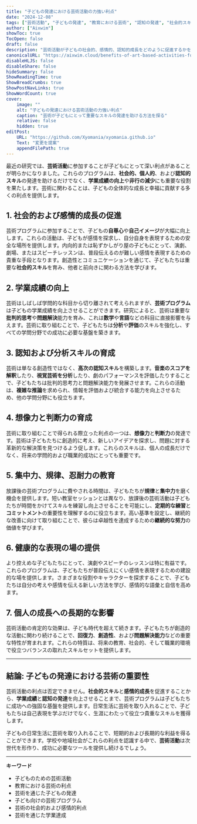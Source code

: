 ```yaml
---
title: "子どもの発達における芸術活動の力強い利点"
date: "2024-12-08"
tags: ["芸術活動", "子どもの発達", "教育における芸術", "認知の発達", "社会的スキル"]
author: ["Aixwim"]
showToc: true
TocOpen: false
draft: false
description: "芸術活動が子どもの社会的、感情的、認知的成長をどのように促進するかをご紹介します。芸術を取り入れることで得られる長期的な利点について学びましょう。"
canonicalURL: "https://aixwim.cloud/benefits-of-art-based-activities-for-children"
disableHLJS: false
disableShare: false
hideSummary: false
ShowReadingTime: true
ShowBreadCrumbs: true
ShowPostNavLinks: true
ShowWordCount: true
cover:
    image: ""
    alt: "子どもの発達における芸術活動の力強い利点"
    caption: "芸術が子どもにとって重要なスキルの発達を助ける方法を探る"
    relative: false
    hidden: true
editPost:
    URL: "https://github.com/Xyomania/xyomania.github.io"
    Text: "変更を提案"
    appendFilePath: true
---
```


最近の研究では、**芸術活動**に参加することが子どもにとって深い利点があることが明らかになりました。これらのプログラムは、**社会的、個人的**、および**認知的スキル**の発達を助けるだけでなく、**学業成績の向上**や**非行の減少**にも重要な役割を果たします。芸術に関わることは、子どもの全体的な成長と幸福に貢献する多くの利点を提供します。

<!--more-->

## 1. **社会的および感情的成長の促進**

芸術プログラムに参加することで、子どもの**自尊心**や**自己イメージ**が大幅に向上します。これらの活動は、子どもが感情を探求し、自分自身を表現するための安全な場所を提供します。内向的または恥ずかしがり屋の子どもにとって、演劇、劇場、またはスピーチレッスンは、普段伝えるのが難しい感情を表現するための貴重な手段となります。創造性とコミュニケーションを通じて、子どもたちは重要な**社会的スキル**を育み、他者と前向きに関わる方法を学びます。

## 2. **学業成績の向上**

芸術はしばしば学問的な科目から切り離されて考えられますが、**芸術プログラム**は子どもの学業成績を向上させることができます。研究によると、芸術は重要な**批判的思考**や**問題解決**能力を育み、これは**数学**や**言語**などの科目に直接影響を与えます。芸術に取り組むことで、子どもたちは**分析**や**評価**のスキルを強化し、すべての学問分野での成功に必要な基盤を築きます。

## 3. **認知および分析スキルの育成**

芸術は単なる創造性ではなく、**高次の認知スキル**を構築します。**音楽のスコアを解釈**したり、**視覚芸術を分析**したり、劇のパフォーマンスを評価したりすることで、子どもたちは批判的思考力と問題解決能力を発展させます。これらの活動は、**複雑な推論**を求められ、情報を評価および統合する能力を向上させるため、他の学問分野にも役立ちます。

## 4. **想像力と判断力の育成**

芸術に取り組むことで得られる際立った利点の一つは、**想像力**と**判断力**の発達です。芸術は子どもたちに創造的に考え、新しいアイデアを探求し、問題に対する革新的な解決策を見つけるよう促します。これらのスキルは、個人の成長だけでなく、将来の学問的および職業的成功にとっても重要です。

## 5. **集中力、規律、忍耐力の教育**

放課後の芸術プログラムに費やされる時間は、子どもたちが**規律**と**集中力**を磨く機会を提供します。短い教室セッションとは異なり、放課後の芸術活動は子どもたちが時間をかけてスキルを練習し向上させることを可能にし、**定期的な練習**と**コミットメント**の重要性を理解するのに役立ちます。高い基準を設定し、継続的な改善に向けて取り組むことで、彼らは卓越性を達成するための**継続的な努力**の価値を学びます。

## 6. **健康的な表現の場の提供**

より控えめな子どもたちにとって、演劇やスピーチのレッスンは特に有益です。これらのプログラムは、子どもたちが普段伝えにくい感情を表現するための建設的な場を提供します。さまざまな役割やキャラクターを探求することで、子どもたちは自分の考えや感情を伝える新しい方法を学び、感情的な語彙と自信を高めます。

## 7. **個人の成長への長期的な影響**

芸術活動の肯定的な効果は、子ども時代を超えて続きます。子どもたちが創造的な活動に関わり続けることで、**回復力**、**創造性**、および**問題解決能力**などの重要な特性が育まれます。これらの特質は、将来の教育、社会的、そして職業的環境で役立つバランスの取れたスキルセットを提供します。

---

## 結論: 子どもの発達における芸術の重要性

芸術活動の利点は否定できません。**社会的スキル**と**感情的成長**を促進することから、**学業成績**と**認知の発達**を向上させることまで、芸術プログラムは子どもたちに成功への強固な基盤を提供します。日常生活に芸術を取り入れることで、子どもたちは自己表現を学ぶだけでなく、生涯にわたって役立つ貴重なスキルを獲得します。

子どもの日常生活に芸術を取り入れることで、短期的および長期的な利益を得ることができます。学校や地域社会がこれらの利点を認識する中で、**芸術活動**は次世代を形作り、成功に必要なツールを提供し続けるでしょう。

---

**キーワード**
- 子どものための芸術活動
- 教育における芸術の利点
- 芸術を通じた子どもの発達
- 子ども向けの芸術プログラム
- 芸術の社会的および感情的利点
- 芸術を通じた学業達成
